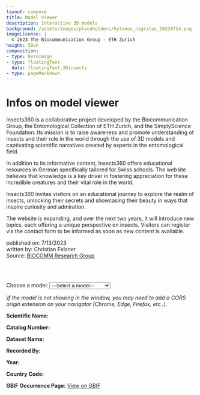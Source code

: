 ```yaml
---
layout: compose
title: Model Viewer
description: Interactive 3D models
background: /assets/images/placeholders/hylaeus_nigritus_20230714.png
imageLicense: |
  © 2023 The Biocommunication Group - ETH Zurich
height: 50vh
composition:
- type: heroImage
- type: floatingText
  data: floatingText.3Dinsects
- type: pageMarkdown
---
```


# Infos on model viewer

Insects360 is a collaborative project developed by the Biocommunication Group, the Entomological Collection of ETH Zurich, and the SimplyScience Foundation. Its mission is to raise awareness and promote understanding of insects and their role in the world through the use of 3D models and captivating scientific narratives created by experts in the entomological field.

In addition to its informative content, Insects360 offers educational resources in German specifically tailored for Swiss schools. The website believes that knowledge is a key driver in fostering appreciation for these incredible creatures and their vital role in the world.

Insects360 invites visitors on an educational journey to explore the realm of insects, unlocking their secrets and showcasing their beauty in ways that inspire curiosity and admiration.

The website is expanding, and over the next two years, it will introduce new topics, each offering a unique perspective on insects. Visitors can register via the contact form to be informed as soon as new content is available.

published on: 7/13/2023  
written by: Christian Felsner  
Source: [BIOCOMM Research Group](https://biocommunication.org/en/insects360/3d-scans/)

<br><br>

<!-- Drop-down menu to select the model -->
<label for="model-selector">Choose a model:</label>
<select id="model-selector" onchange="updateModel()">
    <option value="">---Select a model---</option>
    <option value="https://biocommunication.org/filesystems/scans/Mosquito-cgj-20240211">🦟 Anopheles gambiae</option>
    <option value="https://biocommunication.org/filesystems/scans/Carabus-cgj-20230823">🪲 Carabus montivagus</option>
    <option value="https://biocommunication.org/filesystems/scans/Cicindela-cgj-20230823">🪲 Cicindela andriana</option>
    <option value="https://biocommunication.org/filesystems/scans/Hylaeus-cgj-20230823">🐝 Hylaeus nigritus</option>
</select>

<!-- Inclusion of the model-viewer library -->
<script type="module" src="https://unpkg.com/@google/model-viewer/dist/model-viewer.min.js"></script>

<!-- Model Viewer Component -->
<model-viewer id="dynamic-model-viewer"
              src=""
              shadow-intensity="1" 
              camera-controls="" 
              touch-action="none" 
              interaction-prompt-threshold="500" 
              auto-rotate="" 
              class="js-scan-viewer" 
              ar-status="not-presenting" 
              style="width: 100%; max-width: 100vw; height: 50vh; border: 1px solid #ccc; background-color: #fff;"></model-viewer>
_If the model is not showing in the window, you may need to add a CORS origin extension on your navigator (Chrome, Edge, Firefox, etc..)._

<!-- Display extracted data -->
<div id="model-data">
    <p><strong>Scientific Name:</strong> <span id="scientificName"></span></p>
    <p><strong>Catalog Number:</strong> <span id="catalogNumber"></span></p>
    <p><strong>Dataset Name:</strong> <span id="datasetName"></span></p>
    <p><strong>Recorded By:</strong> <span id="recordedBy"></span></p>
    <p><strong>Year:</strong> <span id="year"></span></p>
    <p><strong>Country Code:</strong> <span id="countryCode"></span></p>
    <p><strong>GBIF Occurrence Page:</strong> <a id="gbifLink" href="#" target="_blank">View on GBIF</a></p>
</div>


<script>
function getModelNameFromURL() {
    const urlParams = new URLSearchParams(window.location.search);
    return urlParams.get('model');
}

function updateModel() {
    const modelSelector = document.getElementById('model-selector');
    const selectedModel = modelSelector.value;
    if (selectedModel) {
        const newUrl = `${window.location.pathname}?model=${selectedModel}`;
        window.history.pushState({ path: newUrl }, '', newUrl);
        const modelViewer = document.getElementById('dynamic-model-viewer');
        const modelSrc = `${selectedModel}.gltf`;
        modelViewer.setAttribute('src', modelSrc);
    }
}

function fetchModelData() {
    const apiUrl = 'https://api.gbif.org/v1/occurrence/3777522425/fragment';
    const gbifBaseUrl = 'https://www.gbif.org/en/occurrence/';

    const occurrenceId = apiUrl.split('/')[5];
    
    fetch(apiUrl)
        .then(response => response.json())
        .then(data => {
            document.getElementById('scientificName').textContent = data.scientificName;
            document.getElementById('catalogNumber').textContent = data.catalogNumber;
            document.getElementById('datasetName').textContent = data.datasetName;
            document.getElementById('recordedBy').textContent = data.recordedBy;
            document.getElementById('year').textContent = data.year;
            document.getElementById('countryCode').textContent = data.countryCode;
            document.getElementById('gbifLink').href = `${gbifBaseUrl}${occurrenceId}`;
        })
        .catch(error => console.error('Error fetching model data:', error));
}

document.addEventListener('DOMContentLoaded', (event) => {
    const modelName = getModelNameFromURL();
    if (modelName) {
        const modelViewer = document.getElementById('dynamic-model-viewer');
        const modelSrc = `${modelName}.gltf`;
        modelViewer.setAttribute('src', modelSrc);
        document.getElementById('model-selector').value = modelName;
    }
    fetchModelData();
});
</script>
